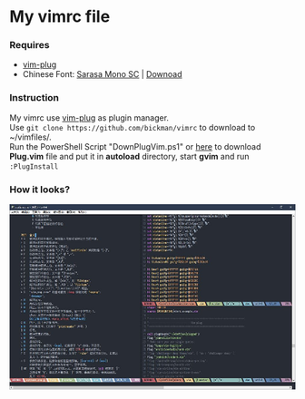 # My vimrc file

### Requires
* [vim-plug](https://github.com/junegunn/vim-plug)
* Chinese Font: [Sarasa Mono SC](https://github.com/be5invis/Sarasa-Gothic) | [Downoad](https://github.com/be5invis/Sarasa-Gothic/releases/download/v0.10.2/sarasa-gothic-ttf-0.10.2.7z)

### Instruction
My vimrc use [vim-plug](https://github.com/junegunn/vim-plug) as plugin manager.  
Use `git clone https://github.com/bickman/vimrc` to download to ~/vimfiles/.   
Run the PowerShell Script "DownPlugVim.ps1" or [here](https://github.com/junegunn/vim-plug) to download **Plug.vim** file and put it in **autoload** directory, start **gvim** and run `:PlugInstall`

### How it looks?
![vimImage](Image/vimImage02.jpg)

